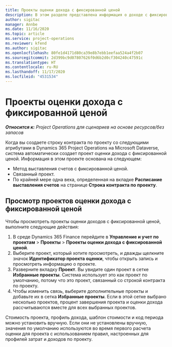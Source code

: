 ```yaml
---
title: Проекты оценки дохода с фиксированной ценой
description: В этом разделе представлена информация о доходе с фиксированной ценой в проектах.
author: sigitac
manager: Annbe
ms.date: 11/16/2020
ms.topic: article
ms.service: project-operations
ms.reviewer: kfend
ms.author: sigitac
ms.openlocfilehash: 80fe1d4171d80ca39e8b7ebb1eefaa524a4f2b07
ms.sourcegitcommit: 2d399bc9d07807626f0d6b2d0cf304240c47591c
ms.translationtype: HT
ms.contentlocale: ru-RU
ms.lasthandoff: 11/17/2020
ms.locfileid: "4531534"
---
```

# <a name="fixed-price-revenue-estimate-projects"></a>Проекты оценки дохода с фиксированной ценой 

_**Относится к:** Project Operations для сценариев на основе ресурсов/без запасов_

Когда вы создаете строку контракта по проекту со следующими атрибутами в Dynamics 365 Project Operations на Microsoft Dataverse, система автоматически создает проект оценки дохода с фиксированной ценой. Информация в этом проекте основана на следующем:

  - Метод выставления счетов с фиксированной ценой.
  - Связанный проект.
  - По крайней мере одна веха, определенная на вкладке **Расписание выставления счетов** на странице **Строка контракта по проекту**.

## <a name="review-fixed-price-revenue-estimates-projects"></a>Просмотр проектов оценки дохода с фиксированной ценой
Чтобы просмотреть проекты оценки доходов с фиксированной ценой, выполните следующие действия:

1. В среде Dynamics 365 Finance перейдите в **Управление и учет по проектам** > **Проекты** > **Проекты оценки дохода с фиксированной ценой**.
2. Выберите проект, который хотите просмотреть, и дважды щелкните значок **Идентификатор проекта оценки**, чтобы открыть запись и просмотреть информацию о проекте.
3. Разверните вкладку **Проект**. Вы увидите один проект в сетке **Избранные проекты**. Система использует это как проект по умолчанию, потому что это проект, связанный со строкой контракта по проекту. 
4. Чтобы изменить связь, выберите дополнительные проекты и добавьте их в сетка **Избранные проекты**. Если в этой сетке выбрано несколько проектов, процент завершения проекта и оценки дохода рассчитываются вместе для всех выбранных проектов.

  Стоимость проекта, профиль дохода, шаблон стоимости и код периода можно установить вручную. Если они не установлены вручную, значения по умолчанию используются во время первого расчета оценки для проекта с использованием правил, настроенных для профилей затрат и доходов по проекту.

